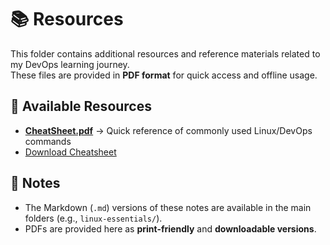 # 📚 Resources

This folder contains additional resources and reference materials related to my DevOps learning journey.  
These files are provided in **PDF format** for quick access and offline usage.  


## 📂 Available Resources

- **[CheatSheet.pdf](CheatSheet.pdf)** → Quick reference of commonly used Linux/DevOps commands  
-   [Download Cheatsheet](https://github.com/saadhussain07/My_DevOps_Journey/main/Resources/CheatSheet.pdf)


## 📌 Notes
- The Markdown (`.md`) versions of these notes are available in the main folders (e.g., `linux-essentials/`).  
- PDFs are provided here as **print-friendly** and **downloadable versions**.  
